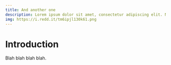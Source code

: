 ```yaml
---
title: And another one
description: Lorem ipsum dolor sit amet, consectetur adipiscing elit. Nullam cursus massa ac libero tempus lobortis. Morbi aliquet felis in tellus dignissim, ut auctor libero porttitor. Praesent eu ligula elit.
img: https://i.redd.it/tm6ipjl130k61.png
---
```


# Introduction

Blah blah blah blah.
